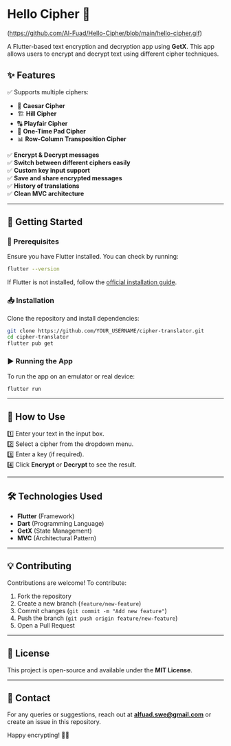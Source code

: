 # Hello Cipher 🔐

(https://github.com/Al-Fuad/Hello-Cipher/blob/main/hello-cipher.gif)

A Flutter-based text encryption and decryption app using **GetX**. This app allows users to encrypt and decrypt text using different cipher techniques.

## ✨ Features
✅ Supports multiple ciphers:
- 🔄 **Caesar Cipher**
- 🏗️ **Hill Cipher**
- 🔠 **Playfair Cipher**
- 🎲 **One-Time Pad Cipher**
- 📊 **Row-Column Transposition Cipher**

✅ **Encrypt & Decrypt messages**  
✅ **Switch between different ciphers easily**  
✅ **Custom key input support**  
✅ **Save and share encrypted messages**  
✅ **History of translations**  
✅ **Clean MVC architecture**  

---

## 🚀 Getting Started
### 🔧 Prerequisites
Ensure you have Flutter installed. You can check by running:
```sh
flutter --version
```
If Flutter is not installed, follow the [official installation guide](https://flutter.dev/docs/get-started/install).

### 📥 Installation
Clone the repository and install dependencies:
```sh
git clone https://github.com/YOUR_USERNAME/cipher-translator.git
cd cipher-translator
flutter pub get
```

### ▶️ Running the App
To run the app on an emulator or real device:
```sh
flutter run
```

---

## 📄 How to Use
1️⃣ Enter your text in the input box.  
2️⃣ Select a cipher from the dropdown menu.  
3️⃣ Enter a key (if required).  
4️⃣ Click **Encrypt** or **Decrypt** to see the result.  

---

## 🛠️ Technologies Used
- **Flutter** (Framework)
- **Dart** (Programming Language)
- **GetX** (State Management)
- **MVC** (Architectural Pattern)

---

## 💡 Contributing
Contributions are welcome! To contribute:
1. Fork the repository
2. Create a new branch (`feature/new-feature`)
3. Commit changes (`git commit -m "Add new feature"`)
4. Push the branch (`git push origin feature/new-feature`)
5. Open a Pull Request

---

## 📜 License
This project is open-source and available under the **MIT License**.

---

## 📧 Contact
For any queries or suggestions, reach out at **alfuad.swe@gmail.com** or create an issue in this repository.

Happy encrypting! 🔐🎉

